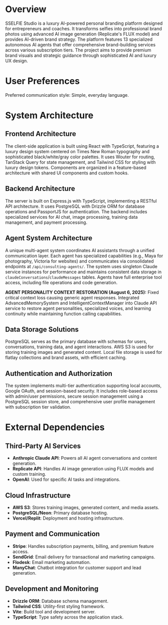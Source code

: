 # Overview
SSELFIE Studio is a luxury AI-powered personal branding platform designed for entrepreneurs and coaches. It transforms selfies into professional brand photos using advanced AI image generation (Replicate's FLUX model) and provides AI-driven brand strategy. The platform features 13 specialized autonomous AI agents that offer comprehensive brand-building services across various subscription tiers. The project aims to provide premium brand visuals and strategic guidance through sophisticated AI and luxury UX design.

# User Preferences
Preferred communication style: Simple, everyday language.

# System Architecture

## Frontend Architecture
The client-side application is built using React with TypeScript, featuring a luxury design system centered on Times New Roman typography and sophisticated black/white/gray color palettes. It uses Wouter for routing, TanStack Query for state management, and Tailwind CSS for styling with luxury design tokens. Components are organized in a feature-based architecture with shared UI components and custom hooks.

## Backend Architecture
The server is built on Express.js with TypeScript, implementing a RESTful API architecture. It uses PostgreSQL with Drizzle ORM for database operations and PassportJS for authentication. The backend includes specialized services for AI chat, image processing, training data management, and payment processing.

## Agent System Architecture
A unique multi-agent system coordinates AI assistants through a unified communication layer. Each agent has specialized capabilities (e.g., Maya for photography, Victoria for websites) and communicates via consolidated endpoints at `/api/consulting-agents/`. The system uses singleton Claude service instances for performance and maintains consistent data storage in `claudeConversations`/`claudeMessages` tables. Agents have full enterprise tool access, including file operations and code generation.

**AGENT PERSONALITY CONTEXT RESTORATION (August 6, 2025):** Fixed critical context loss causing generic agent responses. Integrated AdvancedMemorySystem and IntelligentContextManager into Claude API service to restore agent personalities, specialized voices, and learning continuity while maintaining function calling capabilities.

## Data Storage Solutions
PostgreSQL serves as the primary database with schemas for users, conversations, training data, and agent interactions. AWS S3 is used for storing training images and generated content. Local file storage is used for flatlay collections and brand assets, with efficient caching.

## Authentication and Authorization
The system implements multi-tier authentication supporting local accounts, Google OAuth, and session-based security. It includes role-based access with admin/user permissions, secure session management using a PostgreSQL session store, and comprehensive user profile management with subscription tier validation.

# External Dependencies

## Third-Party AI Services
- **Anthropic Claude API**: Powers all AI agent conversations and content generation.
- **Replicate API**: Handles AI image generation using FLUX models and custom training.
- **OpenAI**: Used for specific AI tasks and integrations.

## Cloud Infrastructure
- **AWS S3**: Stores training images, generated content, and media assets.
- **PostgreSQL/Neon**: Primary database hosting.
- **Vercel/Replit**: Deployment and hosting infrastructure.

## Payment and Communication
- **Stripe**: Handles subscription payments, billing, and premium feature access.
- **SendGrid**: Email delivery for transactional and marketing campaigns.
- **Flodesk**: Email marketing automation.
- **ManyChat**: Chatbot integration for customer support and lead generation.

## Development and Monitoring
- **Drizzle ORM**: Database schema management.
- **Tailwind CSS**: Utility-first styling framework.
- **Vite**: Build tool and development server.
- **TypeScript**: Type safety across the application stack.